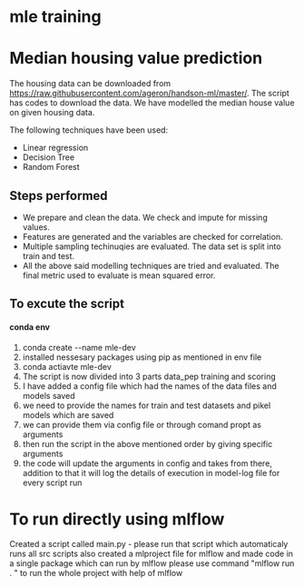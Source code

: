 # mle training
# Median housing value prediction

The housing data can be downloaded from https://raw.githubusercontent.com/ageron/handson-ml/master/. The script has codes to download the data. We have modelled the median house value on given housing data.

The following techniques have been used:

 - Linear regression
 - Decision Tree
 - Random Forest

## Steps performed
 - We prepare and clean the data. We check and impute for missing values.
 - Features are generated and the variables are checked for correlation.
 - Multiple sampling techinuqies are evaluated. The data set is split into train and test.
 - All the above said modelling techniques are tried and evaluated. The final metric used to evaluate is mean squared error.

## To excute the script
#### conda env
1. conda create --name mle-dev
2. installed nessesary packages using pip as mentioned in env file
3. conda actiavte mle-dev
4. The script is now divided into 3 parts data_pep training and scoring
5. I have added a config file which had the names of the data files and models saved
6. we need to provide the names for train and test datasets and pikel models which are saved
7. we can provide them via config file or through comand propt as arguments
8. then run the script in the above mentioned order by giving specific arguments
9. the code will update the arguments in config and takes from there, addition to that it will log the details of execution in model-log file for every script run

# To run directly using mlflow
Created a script called main.py - please run that script which automaticaly runs all src scripts
also created a mlproject file for mlflow and made code in a single package which can run by mlflow
please use command "mlflow run . " to run the whole project with help of mlflow
